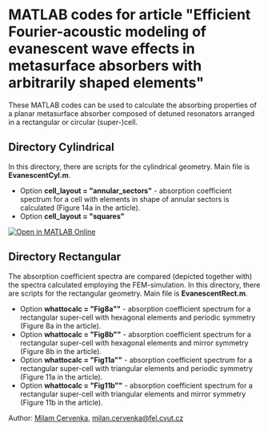 # MATLAB codes for article "Efficient Fourier-acoustic modeling of evanescent wave effects in metasurface absorbers with arbitrarily shaped elements"

These MATLAB codes can be used to calculate the absorbing properties of a planar metasurface absorber composed of detuned resonators arranged in a rectangular or circular (super-)cell. 

## Directory Cylindrical
In this directory, there are scripts for the cylindrical geometry. Main file is **EvanescentCyl.m**.
* Option **cell_layout = "annular_sectors"** - absorption coefficient spectrum for a cell with elements in shape of annular sectors is calculated (Figure 14a in the article).
* Option **cell_layout = "squares"** 

[![Open in MATLAB Online](https://www.mathworks.com/images/responsive/global/open-in-matlab-online.svg)](https://matlab.mathworks.com/open/github/v1?repo=MilanCervenka/EvanescentFourier/Cylindrical)

## Directory Rectangular

The absorption coefficient spectra are compared (depicted together with) the spectra calculated employing the FEM-simulation. 
In this directory, there are scripts for the rectangular geometry. Main file is **EvanescentRect.m**.
* Option **whattocalc = "Fig8a""** - absorption coefficient spectrum for a rectangular super-cell with hexagonal elements and periodic symmetry  (Figure 8a in the article).
* Option **whattocalc = "Fig8b""** - absorption coefficient spectrum for a rectangular super-cell with hexagonal elements and mirror symmetry  (Figure 8b in the article).
* Option **whattocalc = "Fig11a""** - absorption coefficient spectrum for a rectangular super-cell with triangular elements and periodic symmetry  (Figure 11a in the article).
* Option **whattocalc = "Fig11b""** - absorption coefficient spectrum for a rectangular super-cell with triangular elements and mirror symmetry  (Figure 11b in the article).

Author: [Milam Cervenka](https://phys.fel.cvut.cz/en/person/?who=cervenm3&jaz=en), <milan.cervenka@fel.cvut.cz>


